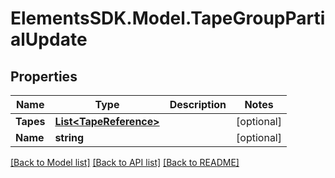 # ElementsSDK.Model.TapeGroupPartialUpdate

## Properties

Name | Type | Description | Notes
------------ | ------------- | ------------- | -------------
**Tapes** | [**List&lt;TapeReference&gt;**](TapeReference.md) |  | [optional] 
**Name** | **string** |  | [optional] 

[[Back to Model list]](../#documentation-for-models) [[Back to API list]](../#documentation-for-api-endpoints) [[Back to README]](../)

